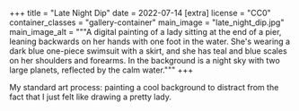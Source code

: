 +++
title = "Late Night Dip"
date = 2022-07-14
[extra]
license = "CC0"
container_classes = "gallery-container"
main_image = "late_night_dip.jpg"
main_image_alt = """A digital painting of a lady sitting at the end of a pier,
leaning backwards on her hands with one foot in the water. She's wearing a dark
blue one-piece swimsuit with a skirt, and she has teal and blue scales on her
shoulders and forearms. In the background is a night sky with two large
planets, reflected by the calm water."""
+++

My standard art process: painting a cool background to distract from the fact
that I just felt like drawing a pretty lady.

<!-- more -->

